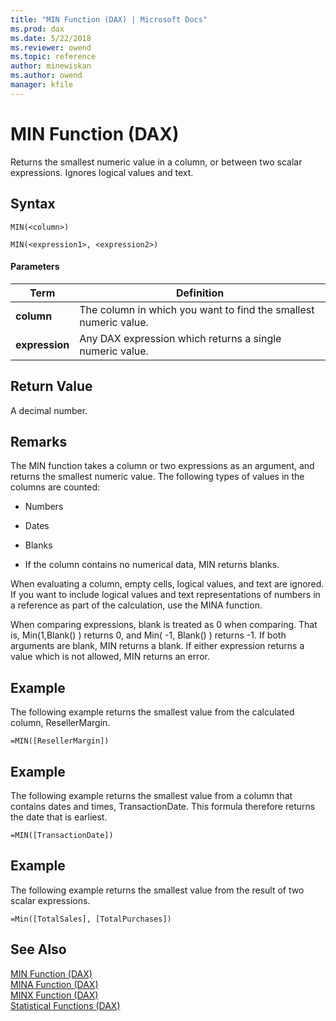 ```yaml
---
title: "MIN Function (DAX) | Microsoft Docs"
ms.prod: dax
ms.date: 5/22/2018
ms.reviewer: owend
ms.topic: reference
author: minewiskan
ms.author: owend
manager: kfile
---
```

# MIN Function (DAX)
Returns the smallest numeric value in a column, or between two scalar expressions. Ignores logical values and text.  
  
## Syntax  
  
```dax
MIN(<column>)  
```

```dax
MIN(<expression1>, <expression2>)
```

#### Parameters  
  
|Term|Definition|  
|--------|--------------|  
|**column**|The column in which you want to find the smallest numeric value.|  
|**expression**|Any DAX expression which returns a single numeric value.|  
  
## Return Value  
A decimal number.  
  
## Remarks  
The MIN function takes a column or two expressions as an argument, and returns the smallest numeric value. The following types of values in the columns are counted:  
  
-   Numbers  
  
-   Dates  

-   Blanks
  
-   If the column contains no numerical data, MIN returns blanks.  
  
When evaluating a column, empty cells, logical values, and text are ignored. If you want to include logical values and text representations of numbers in a reference as part of the calculation, use the MINA function.  

When comparing expressions, blank is treated as 0 when comparing. That is, Min(1,Blank() ) returns 0, and Min( -1, Blank() ) returns -1. If both arguments are blank, MIN returns a blank. If either expression returns a value which is not allowed, MIN returns an error.
  
## Example  
The following example returns the smallest value from the calculated column, ResellerMargin.  
  
```dax
=MIN([ResellerMargin])  
```
  
## Example  
The following example returns the smallest value from a column that contains dates and times, TransactionDate. This formula therefore returns the date that is earliest.  
  
```dax
=MIN([TransactionDate])  
```

## Example  
The following example returns the smallest value from the result of two scalar expressions.  
  
```dax
=Min([TotalSales], [TotalPurchases]) 
```

  
## See Also  
[MIN Function &#40;DAX&#41;](min-function-dax.md)  
[MINA Function &#40;DAX&#41;](mina-function-dax.md)  
[MINX Function &#40;DAX&#41;](minx-function-dax.md)  
[Statistical Functions &#40;DAX&#41;](statistical-functions-dax.md)  
  
